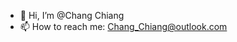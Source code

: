 - 👋 Hi, I’m @Chang Chiang
- 📫 How to reach me: Chang_Chiang@outlook.com

<!---
Chang-Chiang/Chang-Chiang is a ✨ special ✨ repository because its `README.md` (this file) appears on your GitHub profile.
You can click the Preview link to take a look at your changes.
--->

